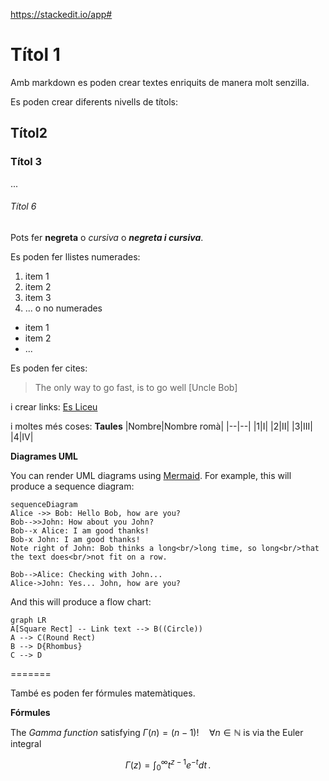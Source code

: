 https://stackedit.io/app#

# Títol 1
Amb markdown es poden crear textes enriquits de manera molt senzilla.

Es poden crear diferents nivells de títols:
## Títol2
### Títol 3
...
###### Títol 6


 Pots fer **negreta** o *cursiva* o ***negreta i cursiva***.


Es poden fer llistes numerades:
1. item 1
2. item 2
3. item 3
4. ...
o no numerades

- item 1
- item 2 
- ...

Es poden fer cites:
>The only way to go fast, is to go well [Uncle Bob]

i crear links:
[Es Liceu](https://esliceu.com)

i moltes més coses:
**Taules**
|Nombre|Nombre romà|
|--|--|
|1|I|
|2|II|
|3|III|
|4|IV|

**Diagrames UML**

You can render UML diagrams using [Mermaid](https://mermaidjs.github.io/). For example, this will produce a sequence diagram:

```mermaid
sequenceDiagram
Alice ->> Bob: Hello Bob, how are you?
Bob-->>John: How about you John?
Bob--x Alice: I am good thanks!
Bob-x John: I am good thanks!
Note right of John: Bob thinks a long<br/>long time, so long<br/>that the text does<br/>not fit on a row.

Bob-->Alice: Checking with John...
Alice->John: Yes... John, how are you?
```

And this will produce a flow chart:

```mermaid
graph LR
A[Square Rect] -- Link text --> B((Circle))
A --> C(Round Rect)
B --> D{Rhombus}
C --> D
```
=======

També es poden fer fórmules matemàtiques.


**Fórmules**

The *Gamma function* satisfying $\Gamma(n) = (n-1)!\quad\forall n\in\mathbb N$ is via the Euler integral

$$
\Gamma(z) = \int_0^\infty t^{z-1}e^{-t}dt\,.
$$

